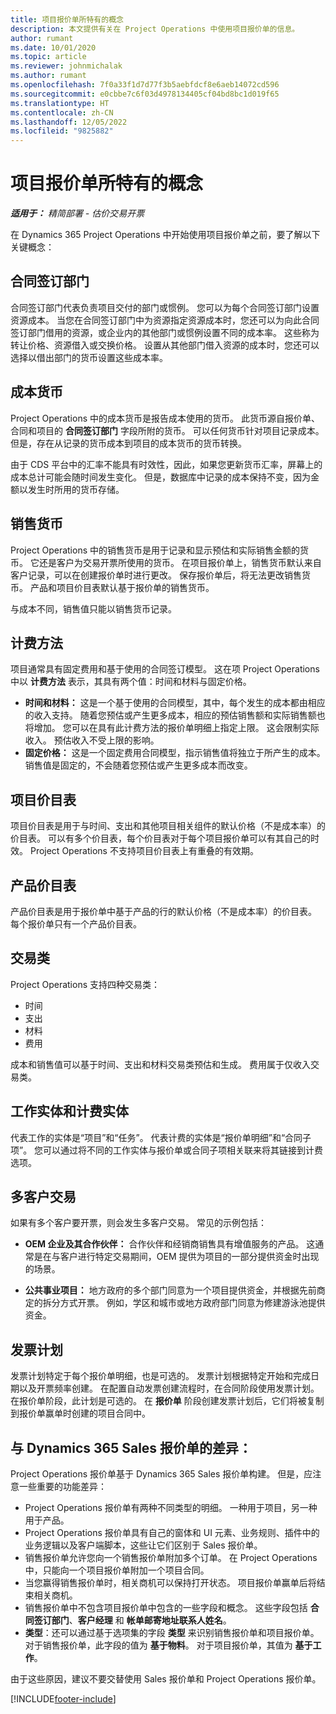 ```yaml
---
title: 项目报价单所特有的概念
description: 本文提供有关在 Project Operations 中使用项目报价单的信息。
author: rumant
ms.date: 10/01/2020
ms.topic: article
ms.reviewer: johnmichalak
ms.author: rumant
ms.openlocfilehash: 7f0a33f1d7d77f3b5aebfdcf8e6aeb14072cd596
ms.sourcegitcommit: e0cbbe7c6f03d4978134405cf04bd8bc1d019f65
ms.translationtype: HT
ms.contentlocale: zh-CN
ms.lasthandoff: 12/05/2022
ms.locfileid: "9825882"
---
```

# <a name="concepts-unique-to-project-quotes"></a>项目报价单所特有的概念

_**适用于：** 精简部署 - 估价交易开票_


在 Dynamics 365 Project Operations 中开始使用项目报价单之前，要了解以下关键概念：

## <a name="contracting-unit"></a>合同签订部门

合同签订部门代表负责项目交付的部门或惯例。 您可以为每个合同签订部门设置资源成本。 当您在合同签订部门中为资源指定资源成本时，您还可以为向此合同签订部门借用的资源，或企业内的其他部门或惯例设置不同的成本率。 这些称为转让价格、资源借入或交换价格。 设置从其他部门借入资源的成本时，您还可以选择以借出部门的货币设置这些成本率。

## <a name="cost-currency"></a>成本货币

Project Operations 中的成本货币是报告成本使用的货币。 此货币源自报价单、合同和项目的 **合同签订部门** 字段所附的货币。 可以任何货币针对项目记录成本。 但是，存在从记录的货币成本到项目的成本货币的货币转换。

由于 CDS 平台中的汇率不能具有时效性，因此，如果您更新货币汇率，屏幕上的成本总计可能会随时间发生变化。 但是，数据库中记录的成本保持不变，因为金额以发生时所用的货币存储。

## <a name="sales-currency"></a>销售货币

Project Operations 中的销售货币是用于记录和显示预估和实际销售金额的货币。 它还是客户为交易开票所使用的货币。 在项目报价单上，销售货币默认来自客户记录，可以在创建报价单时进行更改。 保存报价单后，将无法更改销售货币。 产品和项目价目表默认基于报价单的销售货币。

与成本不同，销售值只能以销售货币记录。

## <a name="billing-method"></a>计费方法

项目通常具有固定费用和基于使用的合同签订模型。 这在项 Project Operations 中以 **计费方法** 表示，其具有两个值：时间和材料与固定价格。

- **时间和材料：** 这是一个基于使用的合同模型，其中，每个发生的成本都由相应的收入支持。 随着您预估或产生更多成本，相应的预估销售额和实际销售额也将增加。 您可以在具有此计费方法的报价单明细上指定上限。 这会限制实际收入。 预估收入不受上限的影响。
- **固定价格：** 这是一个固定费用合同模型，指示销售值将独立于所产生的成本。 销售值是固定的，不会随着您预估或产生更多成本而改变。

## <a name="project-price-lists"></a>项目价目表

项目价目表是用于与时间、支出和其他项目相关组件的默认价格（不是成本率）的价目表。 可以有多个价目表，每个价目表对于每个项目报价单可以有其自己的时效。 Project Operations 不支持项目价目表上有重叠的有效期。

## <a name="product-price-lists"></a>产品价目表

产品价目表是用于报价单中基于产品的行的默认价格（不是成本率）的价目表。 每个报价单只有一个产品价目表。

## <a name="transaction-classes"></a>交易类

Project Operations 支持四种交易类：

- 时间
- 支出
- 材料
- 费用

成本和销售值可以基于时间、支出和材料交易类预估和生成。 费用属于仅收入交易类。

## <a name="work-entities-and-billing-entities"></a>工作实体和计费实体

代表工作的实体是“项目”和“任务”。 代表计费的实体是“报价单明细”和“合同子项”。 您可以通过将不同的工作实体与报价单或合同子项相关联来将其链接到计费选项。

## <a name="multi-customer-deals"></a>多客户交易

如果有多个客户要开票，则会发生多客户交易。 常见的示例包括：

- **OEM 企业及其合作伙伴：** 合作伙伴和经销商销售具有增值服务的产品。 这通常是在与客户进行特定交易期间，OEM 提供为项目的一部分提供资金时出现的场景。 

- **公共事业项目：** 地方政府的多个部门同意为一个项目提供资金，并根据先前商定的拆分方式开票。 例如，学区和城市或地方政府部门同意为修建游泳池提供资金。

## <a name="invoice-schedules"></a>发票计划

发票计划特定于每个报价单明细，也是可选的。 发票计划根据特定开始和完成日期以及开票频率创建。 在配置自动发票创建流程时，在合同阶段使用发票计划。 在报价单阶段，此计划是可选的。 在 **报价单** 阶段创建发票计划后，它们将被复制到报价单赢单时创建的项目合同中。

## <a name="changes-from-dynamics-365-sales-quote"></a>与 Dynamics 365 Sales 报价单的差异：

Project Operations 报价单基于 Dynamics 365 Sales 报价单构建。 但是，应注意一些重要的功能差异：


- Project Operations 报价单有两种不同类型的明细。 一种用于项目，另一种用于产品。
- Project Operations 报价单具有自己的窗体和 UI 元素、业务规则、插件中的业务逻辑以及客户端脚本，这些让它们区别于 Sales 报价单。
- 销售报价单允许您向一个销售报价单附加多个订单。 在 Project Operations 中，只能向一个项目报价单附加一个项目合同。
- 当您赢得销售报价单时，相关商机可以保持打开状态。 项目报价单赢单后将结束相关商机。
- 销售报价单中不包含项目报价单中包含的一些字段和概念。 这些字段包括 **合同签订部门**、**客户经理** 和 **帐单邮寄地址联系人姓名**。  
- **类型**：还可以通过基于选项集的字段 **类型** 来识别销售报价单和项目报价单。 对于销售报价单，此字段的值为 **基于物料**。 对于项目报价单，其值为 **基于工作**。

由于这些原因，建议不要交替使用 Sales 报价单和 Project Operations 报价单。


[!INCLUDE[footer-include](../../includes/footer-banner.md)]
